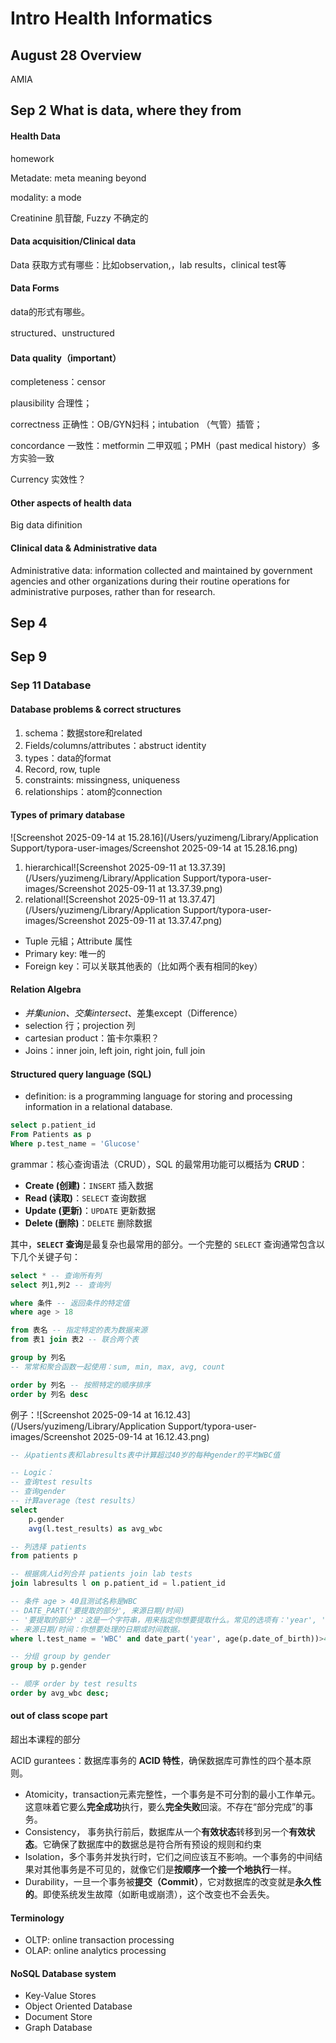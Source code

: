 # **Intro Health Informatics**

## August 28 Overview

AMIA



## Sep 2 What is data, where they from

#### Health Data

homework

Metadate: meta meaning beyond

modality: a mode

Creatinine 肌苷酸, Fuzzy 不确定的

#### Data acquisition/Clinical data

Data 获取方式有哪些：比如observation,，lab results，clinical test等

#### Data Forms

data的形式有哪些。

structured、unstructured

#### Data quality（important）

completeness：censor

plausibility 合理性；

correctness 正确性：OB/GYN妇科；intubation （气管）插管；

concordance 一致性：metformin 二甲双呱；PMH（past medical history）多方实验一致

Currency 实效性？

#### Other aspects of health data

Big data difinition

#### Clinical data & Administrative data

Administrative data: information collected and maintained by government agencies and other organizations during their routine operations for administrative purposes, rather  than for research.

## Sep 4

## Sep 9



### **Sep 11 Database**



#### Database problems & correct structures

1. schema：数据store和related
2. Fields/columns/attributes：abstruct identity
3. types：data的format
4. Record, row, tuple
5. constraints: missingness, uniqueness
6. relationships：atom的connection

#### **Types of primary database**

![Screenshot 2025-09-14 at 15.28.16](/Users/yuzimeng/Library/Application Support/typora-user-images/Screenshot 2025-09-14 at 15.28.16.png)

1. hierarchical![Screenshot 2025-09-11 at 13.37.39](/Users/yuzimeng/Library/Application Support/typora-user-images/Screenshot 2025-09-11 at 13.37.39.png)
2. relational![Screenshot 2025-09-11 at 13.37.47](/Users/yuzimeng/Library/Application Support/typora-user-images/Screenshot 2025-09-11 at 13.37.47.png)

- Tuple 元組；Attribute 属性
- Primary key: 唯一的
- Foreign key：可以关联其他表的（比如两个表有相同的key）

#### **Relation Algebra**

- *并集union、交集intersect*、差集except（Difference）
- selection 行；projection 列
- cartesian product：笛卡尔乘积？
- Joins：inner join, left join, right join, full join

#### **Structured query language (SQL)**

- definition: is a programming language for storing and processing information in a relational database.

````sql
select p.patient_id
From Patients as p
Where p.test_name = 'Glucose'
````

grammar：核心查询语法（CRUD），SQL 的最常用功能可以概括为 **CRUD**：

- **Create (创建)**：`INSERT` 插入数据
- **Read (读取)**：`SELECT` 查询数据
- **Update (更新)**：`UPDATE` 更新数据
- **Delete (删除)**：`DELETE` 删除数据

其中，**`SELECT` 查询**是最复杂也最常用的部分。一个完整的 `SELECT` 查询通常包含以下几个关键子句：

```sql
select * -- 查询所有列
select 列1,列2 -- 查询列

where 条件 -- 返回条件的特定值
where age > 18

from 表名 -- 指定特定的表为数据来源
from 表1 join 表2 -- 联合两个表

group by 列名
-- 常常和聚合函数一起使用：sum, min, max, avg, count

order by 列名 -- 按照特定的顺序排序
order by 列名 desc
```

例子：![Screenshot 2025-09-14 at 16.12.43](/Users/yuzimeng/Library/Application Support/typora-user-images/Screenshot 2025-09-14 at 16.12.43.png)

```sql
-- 从patients表和labresults表中计算超过40岁的每种gender的平均WBC值

-- Logic：
-- 查询test results
-- 查询gender
-- 计算average（test results）
select
	p.gender
	avg(l.test_results) as avg_wbc

-- 列选择 patients
from patients p

-- 根据病人id列合并 patients join lab tests
join labresults l on p.patient_id = l.patient_id

-- 条件 age > 40且测试名称是WBC
-- DATE_PART('要提取的部分', 来源日期/时间)
-- '要提取的部分'：这是一个字符串，用来指定你想要提取什么。常见的选项有：'year', 'month', 'day', 'hour', 'minute', 'second'.
-- 来源日期/时间：你想要处理的日期或时间数据。
where l.test_name = 'WBC' and date_part('year', age(p.date_of_birth))>40

-- 分组 group by gender
group by p.gender

-- 顺序 order by test results
order by avg_wbc desc;

```

#### out of class scope part

超出本课程的部分

ACID gurantees：数据库事务的 **ACID 特性**，确保数据库可靠性的四个基本原则。

- Atomicity，transaction元素完整性，一个事务是不可分割的最小工作单元。这意味着它要么**完全成功**执行，要么**完全失败**回滚。不存在“部分完成”的事务。
- Consistency， 事务执行前后，数据库从一个**有效状态**转移到另一个**有效状态**。它确保了数据库中的数据总是符合所有预设的规则和约束
- Isolation，多个事务并发执行时，它们之间应该互不影响。一个事务的中间结果对其他事务是不可见的，就像它们是**按顺序一个接一个地执行**一样。
- Durability，一旦一个事务被**提交（Commit）**，它对数据库的改变就是**永久性的**。即使系统发生故障（如断电或崩溃），这个改变也不会丢失。

#### Terminology

- OLTP: online transaction processing
- OLAP: online analytics processing

#### NoSQL Database system

- Key-Value Stores
- Object Oriented Database
- Document Store
- Graph Database
